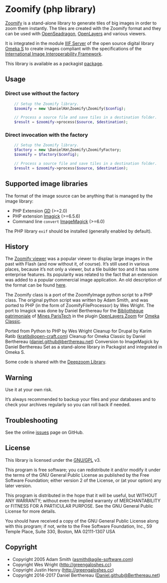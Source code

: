 Zoomify (php library)
=====================

[Zoomify] is a stand-alone library to generate tiles of big images in order to
zoom them instantly. The tiles are created with the Zoomify format and they can
be used with [OpenSeadragon], [OpenLayers] and various viewers.

It is integrated in the module [IIIF Server] of the open source digital library
[Omeka S] to create images compliant with the specifications of the [International Image Interoperability Framework].

This library is available as a packagist [package].


Usage
-----

### Direct use without the factory

```php
    // Setup the Zoomify library.
    $zoomify = new \DanielKm\Zoomify\Zoomify($config);

    // Process a source file and save tiles in a destination folder.
    $result = $zoomify->process($source, $destination);
```

### Direct invocation with the factory

```php
    // Setup the Zoomify library.
    $factory = new \DanielKm\Zoomify\ZoomifyFactory;
    $zoomify = $factory($config);

    // Process a source file and save tiles in a destination folder.
    $result = $zoomify->process($source, $destination);
```


Supported image libraries
-------------------------

The format of the image source can be anything that is managed by the image
library:

- PHP Extension [GD] (>=2.0)
- PHP extension [Imagick] (>=6.5.6)
- Command line `convert` [ImageMagick] (>=6.0)

The PHP library `exif` should be installed (generally enabled by default).


History
-------

The [Zoomify viewer] was a popular viewer to display large images in the past
with Flash (and now without it, of course). It’s still used in various places,
because it’s not only a viewer, but a tile builder too and it has some
enterprise features. Its popularity was related to the fact that an extension
was added to a popular commercial image application. An old description of the
format can be found [here].

The Zoomify class is a port of the ZoomifyImage python script to a PHP class.
The original python script was written by Adam Smith, and was ported to PHP
(in the form of ZoomifyFileProcessor) by Wes Wright. The port to Imagick was
done by Daniel Berthereau for the [Bibliothèque patrimoniale] of [Mines ParisTech]
in the plugin [OpenLayers Zoom] for [Omeka Classic].

Ported from Python to PHP by Wes Wright
Cleanup for Drupal by Karim Ratib (kratib@open-craft.com)
Cleanup for Omeka Classic by Daniel Berthereau (daniel.github@berthereau.net)
Conversion to ImageMagick by Daniel Berthereau
Set as a stand-alone library in Packagist and integrated in Omeka S.

Some code is shared with the [Deepzoom Library].


Warning
-------

Use it at your own risk.

It’s always recommended to backup your files and your databases and to check
your archives regularly so you can roll back if needed.


Troubleshooting
---------------

See the online [issues] page on GitHub.


License
-------

This library is licensed under the [GNU/GPL] v3.

This program is free software; you can redistribute it and/or modify it under
the terms of the GNU General Public License as published by the
Free Software Foundation; either version 2 of the License, or (at your option)
any later version.

This program is distributed in the hope that it will be useful, but WITHOUT ANY
WARRANTY; without even the implied warranty of MERCHANTABILITY or FITNESS FOR A
PARTICULAR PURPOSE. See the GNU General Public License for more details.

You should have received a copy of the GNU General Public License along with
this program; if not, write to the Free Software Foundation, Inc.,
59 Temple Place, Suite 330, Boston, MA  02111-1307  USA


Copyright
---------

* Copyright 2005 Adam Smith (asmith@agile-software.com)
* Copyright Wes Wright (http://greengaloshes.cc)
* Copyright Justin Henry (http://greengaloshes.cc)
* Copyright 2014-2017 Daniel Berthereau (Daniel.github@Berthereau.net)


[Zoomify]: https://github.com/Daniel-KM/LibraryZoomify
[OpenSeadragon]: https://openseadragon.github.io/examples/tilesource-zoomify/
[OpenLayers]: https://openlayers.org/en/latest/examples/zoomify.html
[International Image Interoperability Framework]: http://iiif.io
[IIIF Server]: https://github.com/Daniel-KM/Omeka-S-module-IiifServer
[Omeka S]: https://omeka.org/s
[package]: https://packagist.org/packages/daniel-km/zoomify
[GD]: https://secure.php.net/manual/en/book.image.php
[Imagick]: https://php.net/manual/en/book.imagick.php
[ImageMagick]: https://www.imagemagick.org/
[Zoomify viewer]: http://www.zoomify.com/
[here]: https://ecommons.cornell.edu/bitstream/handle/1813/5410/Introducing_Zoomify_Image.pdf
[Omeka Classic]: https://omeka.org
[OpenLayers Zoom]: https://github.com/Daniel-KM/OpenLayersZoom
[Deepzoom Library]: https://github.com/Daniel-KM/LibraryDeepzoom
[issues]: https://github.com/Daniel-KM/LibraryZoomify/issues
[GNU/GPL]: https://www.gnu.org/licenses/gpl-3.0.html
[Bibliothèque patrimoniale]: https://patrimoine.mines-paristech.fr
[Mines ParisTech]: http://mines-paristech.fr
[Daniel-KM]: https://github.com/Daniel-KM "Daniel Berthereau"
